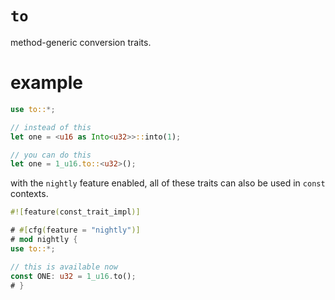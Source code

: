 # `to`

method-generic conversion traits.

# example

```rust
use to::*;

// instead of this
let one = <u16 as Into<u32>>::into(1);

// you can do this
let one = 1_u16.to::<u32>();
```

with the `nightly` feature enabled, all of these
traits can also be used in `const` contexts.

```rust
#![feature(const_trait_impl)]

# #[cfg(feature = "nightly")]
# mod nightly {
use to::*;

// this is available now
const ONE: u32 = 1_u16.to();
# }
```
